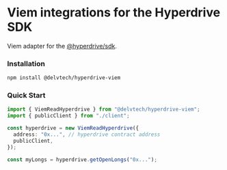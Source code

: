 # Viem integrations for the Hyperdrive SDK

Viem adapter for the [@hyperdrive/sdk](/packages/hyperdrive-sdk/).

### Installation

```bash
npm install @delvtech/hyperdrive-viem
```

### Quick Start

```typescript
import { ViemReadHyperdrive } from "@delvtech/hyperdrive-viem";
import { publicClient } from "./client";

const hyperdrive = new ViemReadHyperdrive({
  address: "0x...", // hyperdrive contract address
  publicClient,
});

const myLongs = hyperdrive.getOpenLongs("0x...");
```
